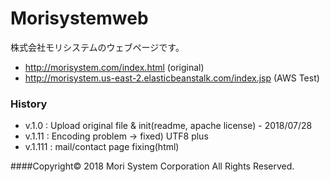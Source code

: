 # Morisystemweb
株式会社モリシステムのウェブページです。
* http://morisystem.com/index.html (original)
* http://morisystem.us-east-2.elasticbeanstalk.com/index.jsp 
(AWS Test)

### History
- v.1.0 : Upload original file & init(readme, apache license) - 2018/07/28
- v.1.11 : Encoding problem -> fixed) UTF8 plus
- v.1.111 : mail/contact page fixing(html)

####Copyright© 2018 Mori System Corporation All Rights Reserved.
